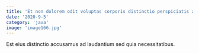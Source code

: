 ```yaml
---
title: 'Et non dolorem odit voluptas corporis distinctio perspiciatis a ab.'
date: '2020-9-5'
category: 'java'
image: 'image166.jpg'
---
```


Est eius distinctio accusamus ad laudantium sed quia necessitatibus.

